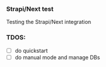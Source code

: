### Strapi/Next test

Testing the Strapi/Next integration

### TDOS:
- [ ] do quickstart
- [ ] do manual mode and manage DBs 
